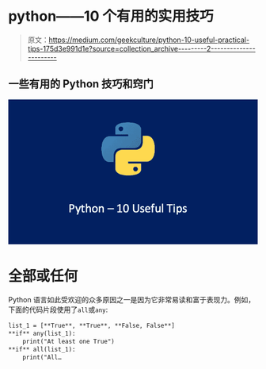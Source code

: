# python——10 个有用的实用技巧

> 原文：<https://medium.com/geekculture/python-10-useful-practical-tips-175d3e991d1e?source=collection_archive---------2----------------------->

## 一些有用的 Python 技巧和窍门

![](img/1fdca98ce2895bb7852ceff936cbb299.png)

# 全部或任何

Python 语言如此受欢迎的众多原因之一是因为它非常易读和富于表现力。例如，下面的代码片段使用了`all`或`any`:

```
list_1 = [**True**, **True**, **False, False**]
**if** any(list_1):
    print("At least one True")
**if** all(list_1):
    print("All…
```